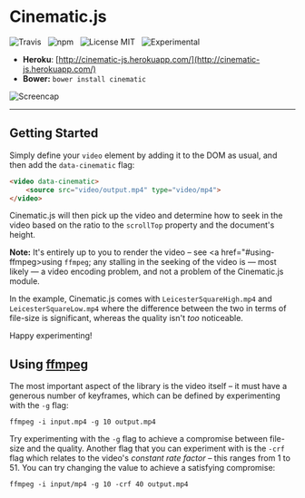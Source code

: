 # Cinematic.js

![Travis](http://img.shields.io/travis/Wildhoney/Cinematic.js.svg?style=flat)
&nbsp;
![npm](http://img.shields.io/npm/v/cinematic.svg?style=flat)
&nbsp;
![License MIT](http://img.shields.io/badge/License-MIT-lightgrey.svg?style=flat)
&nbsp;
![Experimental](http://img.shields.io/badge/%20!%20%20-experimental-blue.svg?style=flat)

* **Heroku**: [http://cinematic-js.herokuapp.com/](http://cinematic-js.herokuapp.com/)
* **Bower:** `bower install cinematic`

![Screencap](http://i.imgur.com/XrMDCcY.gif)

---

## Getting Started

Simply define your `video` element by adding it to the DOM as usual, and then add the `data-cinematic` flag:

```html
<video data-cinematic>
    <source src="video/output.mp4" type="video/mp4">
</video>
```

Cinematic.js will then pick up the video and determine how to seek in the video based on the ratio to the `scrollTop` property and the document's height.

**Note:** It's entirely up to you to render the video &ndash; see <a href="#using-ffmpeg>using `ffmpeg`</a>; any stalling in the seeking of the video is &mdash; most likely &mdash; a video encoding problem, and not a problem of the Cinematic.js module.

In the example, Cinematic.js comes with `LeicesterSquareHigh.mp4` and `LeicesterSquareLow.mp4` where the difference between the two in terms of file-size is significant, whereas the quality isn't *too* noticeable.

Happy experimenting!

## Using [ffmpeg](https://www.ffmpeg.org/)

The most important aspect of the library is the video itself &ndash; it must have a generous number of keyframes, which can be defined by experimenting with the `-g` flag:

`ffmpeg -i input.mp4 -g 10 output.mp4`

Try experimenting with the `-g` flag to achieve a compromise between file-size and the quality. Another flag that you can experiment with is the `-crf` flag which relates to the video's *constant rate factor* &ndash; this ranges from 1 to 51. You can try changing the value to achieve a satisfying compromise:

`ffmpeg -i input/mp4 -g 10 -crf 40 output.mp4`